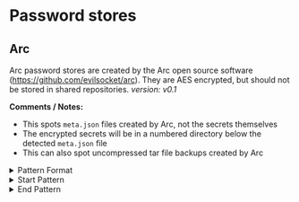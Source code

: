 <!-- WARNING: This README is generated automatically
-->
# Password stores

## Arc


Arc password stores are created by the Arc open source software (https://github.com/evilsocket/arc). They are AES encrypted, but should not be stored in shared repositories.
*version: v0.1*

**Comments / Notes:**

- This spots `meta.json` files created by Arc, not the secrets themselves
- The encrypted secrets will be in a numbered directory below the detected `meta.json` file
- This can also spot uncompressed tar file backups created by Arc


<details>
<summary>Pattern Format</summary>
<p>

```regex
{"id":[0-9]+,"title":"[^"]+","encryption":"[^"]+","created_at":"[0-9]{4}-[0-9]{2}-[0-9]{2}T[0-9]{2}:[0-9]{2}:[0-9]{2}\.[0-9]{6}(Z|[+-][0-9]{2}:[0-9]{2})","updated_at":"[0-9]{4}-[0-9]{2}-[0-9]{2}T[0-9]{2}:[0-9]{2}:[0-9]{2}\.[0-9]{6}(Z|[+-][0-9]{2}:[0-9]{2})","expired_at":"[0-9]{4}-[0-9]{2}-[0-9]{2}T[0-9]{2}:[0-9]{2}:[0-9]{2}(\.[0-9]{6})?(Z|[+-][0-9]{2}:[0-9]{2})","prune":(true|false),"notified":(true|false),"compressed":(true|false),"pinned":(true|false),"size":[0-9]+,"next_id":[0-9]+}
```

</p>
</details>

<details>
<summary>Start Pattern</summary>
<p>

```regex
\A|\x00
```

</p>
</details><details>
<summary>End Pattern</summary>
<p>

```regex
\Z|\x00
```

</p>
</details>